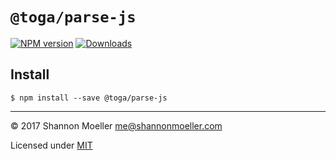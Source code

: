 # `@toga/parse-js`

[![NPM version][npm-img]][npm-url] [![Downloads][downloads-img]][npm-url]

## Install

```
$ npm install --save @toga/parse-js
```

----

© 2017 Shannon Moeller <me@shannonmoeller.com>

Licensed under [MIT](http://shannonmoeller.com/mit.txt)

[downloads-img]: http://img.shields.io/npm/dm/@toga/parse-js.svg?style=flat-square
[npm-img]:       http://img.shields.io/npm/v/@toga/parse-js.svg?style=flat-square
[npm-url]:       https://npmjs.org/package/@toga/parse-js
